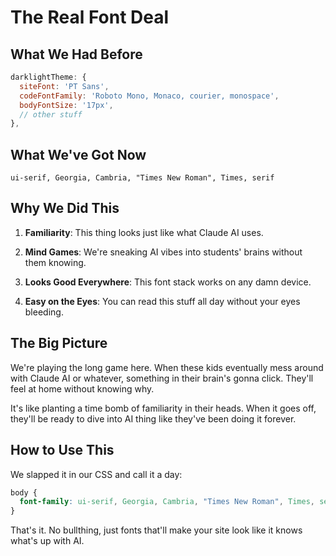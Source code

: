 #  The Real Font Deal

## What We Had Before

```js
darklightTheme: {
  siteFont: 'PT Sans',
  codeFontFamily: 'Roboto Mono, Monaco, courier, monospace',
  bodyFontSize: '17px',
  // other stuff
},
```

## What We've Got Now

```
ui-serif, Georgia, Cambria, "Times New Roman", Times, serif
```

## Why We Did This

1. **Familiarity**: This thing looks just like what Claude AI uses.

2. **Mind Games**: We're sneaking AI vibes into students' brains without them knowing.

3. **Looks Good Everywhere**: This font stack works on any damn device.

4. **Easy on the Eyes**: You can read this stuff all day without your eyes bleeding.

## The Big Picture

We're playing the long game here. When these kids eventually mess around with Claude AI or whatever, something in their brain's gonna click. They'll feel at home without knowing why.

It's like planting a time bomb of familiarity in their heads. When it goes off, they'll be ready to dive into AI thing like they've been doing it forever.

## How to Use This

We slapped it in our CSS and call it a day:

```css
body {
  font-family: ui-serif, Georgia, Cambria, "Times New Roman", Times, serif;
}
```

That's it. No bullthing, just fonts that'll make your site look like it knows what's up with AI.
